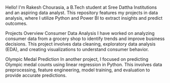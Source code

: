 Hello! I'm Rakesh Chourasia, a B.Tech student at Sree Dattha Institutions and an aspiring data analyst. This repository features my projects in data analysis, where I utilize Python and Power BI to extract insights and predict outcomes.

Projects Overview
Consumer Data Analysis
I have worked on analyzing consumer data from a grocery shop to identify trends and improve business decisions. This project involves data cleaning, exploratory data analysis (EDA), and creating visualizations to understand consumer behavior.

Olympic Medal Prediction
In another project, I focused on predicting Olympic medal counts using linear regression in Python. This involves data preprocessing, feature engineering, model training, and evaluation to provide accurate predictions.
